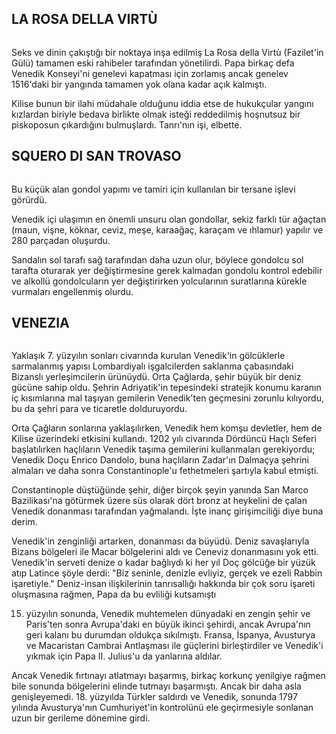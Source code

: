 
## LA ROSA DELLA VIRTÙ
<img src="http://i.imgur.com/a3lPyJB.jpg" alt="" />

Seks ve dinin çakıştığı bir noktaya inşa edilmiş La Rosa della Virtù (Fazilet'in Gülü) tamamen eski rahibeler tarafından yönetilirdi. Papa birkaç defa Venedik Konseyi'ni genelevi kapatması için zorlamış ancak genelev 1516'daki bir yangında tamamen yok olana kadar açık kalmıştı.

Kilise bunun bir ilahi müdahale olduğunu iddia etse de hukukçular yangını kızlardan biriyle bedava birlikte olmak isteği reddedilmiş hoşnutsuz bir piskoposun çıkardığını bulmuşlardı. Tanrı'nın işi, elbette.

## SQUERO DI SAN TROVASO
<img src="http://i.imgur.com/zPnGmdA.jpg" alt="" />

Bu küçük alan gondol yapımı ve tamiri için kullanılan bir tersane işlevi görürdü.

Venedik içi ulaşımın en önemli unsuru olan gondollar, sekiz farklı tür ağaçtan (maun, vişne, köknar, ceviz, meşe, karaağaç, karaçam ve ıhlamur) yapılır ve 280 parçadan oluşurdu.

Sandalın sol tarafı sağ tarafından daha uzun olur, böylece gondolcu sol tarafta oturarak yer değiştirmesine gerek kalmadan gondolu kontrol edebilir ve alkollü gondolcuların yer değiştirirken yolcularının suratlarına kürekle vurmaları engellenmiş olurdu.

## VENEZIA
<img src="http://i.imgur.com/6gTt25q.jpg" alt="" />

Yaklaşık 7. yüzyılın sonları civarında kurulan Venedik'in gölcüklerle sarmalanmış yapısı Lombardiyalı işgalcilerden saklanma çabasındaki Bizanslı yerleşimcilerin ürünüydü. Orta Çağlarda, şehir büyük bir deniz gücüne sahip oldu. Şehrin Adriyatik'in tepesindeki stratejik konumu karanın iç kısımlarına mal taşıyan gemilerin Venedik'ten geçmesini zorunlu kılıyordu, bu da şehri para ve ticaretle dolduruyordu.

Orta Çağların sonlarına yaklaşılırken, Venedik hem komşu devletler, hem de Kilise üzerindeki etkisini kullandı. 1202 yılı civarında Dördüncü Haçlı Seferi başlatılırken haçlıların Venedik taşıma gemilerini kullanmaları gerekiyordu; Venedik Doçu Enrico Dandolo, buna haçlıların Zadar'ın Dalmaçya şehrini almaları ve daha sonra Constantinople'u fethetmeleri şartıyla kabul etmişti.

Constantinople düştüğünde şehir, diğer birçok şeyin yanında San Marco Bazilikası'na götürmek üzere süs olarak dört bronz at heykelini de çalan Venedik donanması tarafından yağmalandı. İşte inanç girişimciliği diye buna derim.

Venedik'in zenginliği artarken, donanması da büyüdü. Deniz savaşlarıyla Bizans bölgeleri ile Macar bölgelerini aldı ve Ceneviz donanmasını yok etti. Venedik'in serveti denize o kadar bağlıydı ki her yıl Doç gölcüğe bir yüzük atıp Latince şöyle derdi: "Biz seninle, denizle evliyiz, gerçek ve ezeli Rabbin işaretiyle." Deniz-insan ilişkilerinin tanrısallığı hakkında bir çok soru işareti oluşmasına rağmen, Papa da bu evliliği kutsamıştı

15. yüzyılın sonunda, Venedik muhtemelen dünyadaki en zengin şehir ve Paris'ten sonra Avrupa'daki en büyük ikinci şehirdi, ancak Avrupa'nın geri kalanı bu durumdan oldukça sıkılmıştı. Fransa, İspanya, Avusturya ve Macaristan Cambrai Antlaşması ile güçlerini birleştirdiler ve Venedik'i yıkmak için Papa II. Julius'u da yanlarına aldılar.

Ancak Venedik fırtınayı atlatmayı başarmış, birkaç korkunç yenilgiye rağmen bile sonunda bölgelerini elinde tutmayı başarmıştı. Ancak bir daha asla genişleyemedi. 18. yüzyılda Türkler saldırdı ve Venedik, sonunda 1797 yılında Avusturya'nın Cumhuriyet'in kontrolünü ele geçirmesiyle sonlanan uzun bir gerileme dönemine girdi.